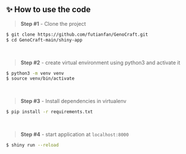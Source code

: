 ## ✨ How to use the code

> **Step #1** - Clone the project

```bash
$ git clone https://github.com/futianfan/GenoCraft.git
$ cd GenoCraft-main/shiny-app
```

<br />

> **Step #2** - create virtual environment using python3 and activate it

```bash
$ python3 -m venv venv
$ source venv/bin/activate
```

<br />

> **Step #3** - Install dependencies in virtualenv

```bash
$ pip install -r requirements.txt
```

<br />


> **Step #4** - start application at `localhost:8000`

```bash
$ shiny run --reload
```
